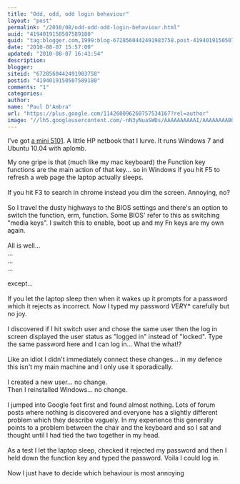 ```yaml
--- 
title: "Odd, odd, odd login behaviour" 
layout: "post" 
permalink: "/2010/08/odd-odd-odd-login-behaviour.html" 
uuid: "4194019150507589180" 
guid: "tag:blogger.com,1999:blog-6728560442491983758.post-4194019150507589180" 
date: "2010-08-07 15:57:00" 
updated: "2010-08-07 16:41:54" 
description: 
blogger: 
siteid: "6728560442491983758" 
postid: "4194019150507589180" 
comments: "1" 
categories: 
author: 
name: "Paul D'Ambra" 
url: "https://plus.google.com/114260096260757534167?rel=author" 
image: "//lh5.googleusercontent.com/-nN3yNuaSWDs/AAAAAAAAAAI/AAAAAAAABQU/ESeyTW5Duf0/s512-c/photo.jpg"
---
```


I've got <a href="http://h20000.www2.hp.com/bizsupport/TechSupport/Home.jsp?lang=en&cc=us&prodTypeId=321957&prodSeriesId=3973865&lang=en&cc=us">a mini 5101</a>. A little HP netbook that I lurve. It runs Windows 7 and Ubuntu 10.04 with aplomb.

My one gripe is that (much like my mac keyboard) the Function key functions are the main action of that key... so in Windows if you hit F5 to refresh a web page the laptop actually sleeps.
    <br />
    <br />If you hit F3 to search in chrome instead you dim the screen. Annoying, no?
    <br />
    <br />So I travel the dusty highways to the BIOS settings and there's an option to switch the function, erm, function. Some BIOS' refer to this as switching "media keys". I switch this to enable, boot up and my Fn keys are my own again.
    <br />
    <br />All is well...
    <br />...
    <br />...
    <br />...
    <br />
    <br />except...
    <br />
    <br />If you let the laptop sleep then when it wakes up it prompts for a password which it rejects as incorrect. Now I typed my password *V*E*R*Y* carefully but no joy.
    <br />
    <br />I discovered if I hit switch user and chose the same user then the log in screen displayed the user status as "logged in" instead of "locked". Type the same password here and I can log in... What the what!?
    <br />
    <br />Like an idiot I didn't immediately connect these changes... in my defence this isn't my main machine and I only use it sporadically.
    <br />
    <br />I created a new user... no change.
    <br />Then I reinstalled Windows... no change.
    <br />
    <br />I jumped into Google feet first and found almost nothing. Lots of forum posts where nothing is discovered and everyone has a slightly different problem which they describe vaguely. In my experience this generally points to a problem between the chair
    and the keyboard and so I sat and thought until I had tied the two together in my head.
    <br />
    <br />As a test I let the laptop sleep, checked it rejected my password and then I held down the function key and typed the password. Voila I could log in.
    <br />
    <br />Now I just have to decide which behaviour is most annoying
</div>
